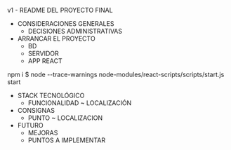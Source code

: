 v1 - README DEL PROYECTO FINAL 

- CONSIDERACIONES GENERALES
  - DECISIONES ADMINISTRATIVAS
- ARRANCAR EL PROYECTO 
  - BD
  - SERVIDOR
  - APP REACT

npm i 
$ node --trace-warnings node-modules/react-scripts/scripts/start.js start

- STACK TECNOLÓGICO
  - FUNCIONALIDAD ~ LOCALIZACIÓN
- CONSIGNAS
  - PUNTO ~ LOCALIZACION
- FUTURO
  - MEJORAS 
  - PUNTOS A IMPLEMENTAR

